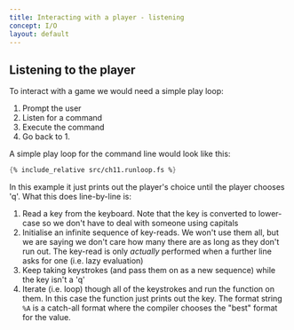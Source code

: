 ```yaml
---
title: Interacting with a player - listening
concept: I/O
layout: default
---
```


## Listening to the player
To interact with a game we would need a simple play loop:
1. Prompt the user
1. Listen for a command
1. Execute the command
1. Go back to 1.

<!-- To play a game, we will need a standard play loop:
1. Print out state of the game
2. Print out list of commands the player can perform (optional?)
3. Print out a prompt
4. Wait for player to type a command
5. Execute the command
6. Print out result of command (maybe - depends if the state is obvious enough)
7. Go back to 1. -->

A simple play loop for the command line would look like this:
```fsharp
{% include_relative src/ch11.runloop.fs %}
```
In this example it just prints out the player's choice until the player chooses 'q'.  What this does line-by-line is:
1. Read a key from the keyboard. Note that the key is converted to lower-case so we don't have to deal with someone using capitals
1. Initialise an infinite sequence of key-reads.  We won't use them all, but we are saying we don't care how many there are as long as they don't run out.  The key-read is only _actually_ performed when a further line asks for one (i.e. lazy evaluation)
1. Keep taking keystrokes (and pass them on as a new sequence) while the key isn't a 'q'
1. Iterate (i.e. loop) though all of the keystrokes and run the function on them.  In this case the function just prints out the key.  The format string `%A` is a catch-all format where the compiler chooses the "best" format for the value.

